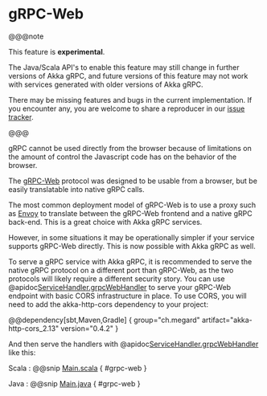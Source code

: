 # gRPC-Web

@@@note

This feature is **experimental**.

The Java/Scala API's to enable this feature may still change in further
versions of Akka gRPC, and future versions of this feature may not work with
services generated with older versions of Akka gRPC.

There may be missing features and bugs in the current implementation. If you
encounter any, you are welcome to share a reproducer in our
[issue tracker](https://github.com/akka/akka-grpc/issues).

@@@

gRPC cannot be used directly from the browser because of limitations on the
amount of control the Javascript code has on the behavior of the browser.

The [gRPC-Web](https://github.com/grpc/grpc/blob/master/doc/PROTOCOL-WEB.md#readme)
protocol was designed to be usable from a browser, but be easily translatable
into native gRPC calls.

The most common deployment model of gRPC-Web is to use a proxy such
as [Envoy](https://www.envoyproxy.io/docs/envoy/latest/configuration/http/http_filters/grpc_web_filter)
to translate between the gRPC-Web frontend and a native gRPC back-end.
This is a great choice with Akka gRPC services.

However, in some situations it may be operationally simpler if your service
supports gRPC-Web directly. This is now possible with Akka gRPC as well.

To serve a gRPC service with Akka gRPC, it is recommended to serve the
native gRPC protocol on a different port than gRPC-Web, as the two protocols
will likely require a different security story. You can use
@apidoc[ServiceHandler.grpcWebHandler](ServiceHandler$) to serve your
gRPC-Web endpoint with basic CORS infrastructure in place. To use CORS,
you will need to add the akka-http-cors dependency to your project:

@@dependency[sbt,Maven,Gradle] {
  group="ch.megard"
  artifact="akka-http-cors_2.13"
  version="0.4.2"
}

And then serve the handlers with @apidoc[ServiceHandler.grpcWebHandler](ServiceHandler$) like this:

Scala
:  @@snip [Main.scala](/plugin-tester-scala/src/main/scala/example/myapp/CombinedServer.scala) { #grpc-web }

Java
:  @@snip [Main.java](/plugin-tester-java/src/main/java/example/myapp/CombinedServer.java) { #grpc-web }
